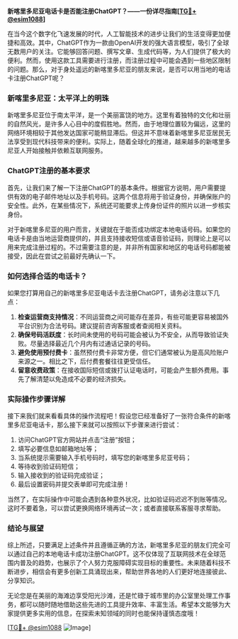 **新喀里多尼亚电话卡是否能注册ChatGPT？——一份详尽指南[[TG💪+ @esim1088](https://t.me/s/esim1088)]**

在当今这个数字化飞速发展的时代，人工智能技术的进步让我们的生活变得更加便捷和高效。其中，ChatGPT作为一款由OpenAI开发的强大语言模型，吸引了全球无数用户的关注。它能够回答问题、撰写文章、生成代码等，为人们提供了极大的便利。然而，使用这款工具需要进行注册，而注册过程中可能会遇到一些地区限制的问题。那么，对于身处遥远的新喀里多尼亚的朋友来说，是否可以用当地的电话卡注册ChatGPT呢？

### 新喀里多尼亚：太平洋上的明珠

新喀里多尼亚位于南太平洋，是一个美丽富饶的地方。这里有着独特的文化和壮丽的自然风光，是许多人心目中的度假胜地。然而，由于地理位置较为偏远，这里的网络环境相较于其他发达国家可能稍显滞后。但这并不意味着新喀里多尼亚居民无法享受到现代科技带来的便利。实际上，随着全球化的推进，越来越多的新喀里多尼亚人开始接触并依赖互联网服务。

### ChatGPT注册的基本要求

首先，让我们来了解一下注册ChatGPT的基本条件。根据官方说明，用户需要提供有效的电子邮件地址以及手机号码。这两个信息将用于验证身份，并确保账户的安全性。此外，在某些情况下，系统还可能要求上传身份证件的照片以进一步核实身份。

对于新喀里多尼亚的用户而言，关键就在于能否成功绑定本地电话号码。如果您的电话卡是由当地运营商提供的，并且支持接收短信或语音验证码，则理论上是可以用来完成注册过程的。不过需要注意的是，并非所有国家和地区的电话号码都能被接受，因此在尝试之前最好先确认一下。

### 如何选择合适的电话卡？

如果您打算用自己的新喀里多尼亚电话卡去注册ChatGPT，请务必注意以下几点：

1. **检查运营商支持情况**：不同运营商之间可能存在差异，有些可能更容易被国外平台识别为合法号码。建议提前咨询客服或者查阅相关资料。
2. **确保号码活跃度**：长时间未使用的号码可能会被认为不安全，从而导致验证失败。尽量选择最近几个月内有过通话记录的号码。
3. **避免使用预付费卡**：虽然预付费卡非常方便，但它们通常被认为是高风险账户来源之一。相比之下，后付费套餐往往更受信任。
4. **留意收费政策**：在接收国际短信或拨打认证电话时，可能会产生额外费用。事先了解清楚以免造成不必要的经济损失。

### 实际操作步骤详解

接下来我们就来看看具体的操作流程吧！假设您已经准备好了一张符合条件的新喀里多尼亚电话卡，那么接下来就可以按照以下步骤来进行尝试：

1. 访问ChatGPT官方网站并点击“注册”按钮；
2. 填写必要信息如邮箱地址等；
3. 当系统提示需要输入手机号码时，填写您的新喀里多尼亚号码；
4. 等待收到验证码短信；
5. 输入接收到的验证码完成验证；
6. 最后设置密码并提交表单即可完成注册！

当然了，在实际操作中可能会遇到各种意外状况，比如验证码迟迟不到账等情况。这时不要着急，可以尝试更换网络环境再试一次；或者直接联系客服寻求帮助。

### 结论与展望

综上所述，只要满足上述条件并且遵循正确的方法，新喀里多尼亚的朋友们完全可以通过自己的本地电话卡成功注册ChatGPT。这不仅体现了互联网技术在全球范围内普及的趋势，也展示了个人努力克服障碍实现目标的重要性。未来随着科技不断进步，相信会有更多创新工具涌现出来，帮助世界各地的人们更好地连接彼此、分享知识。

无论您是在美丽的海滩边享受阳光沙滩，还是忙碌于城市里的办公室里处理工作事务，都可以随时随地借助这些先进的工具提升效率、丰富生活。希望本文能够为大家提供更多实用的信息，在探索未知领域的同时也能保持谨慎态度哦！

[[TG💪+ @esim1088](https://t.me/s/esim1088) ![Image](https://i.postimg.cc/4NQfJmqS/Snipaste-2025-05-13-00-14-12.png)]